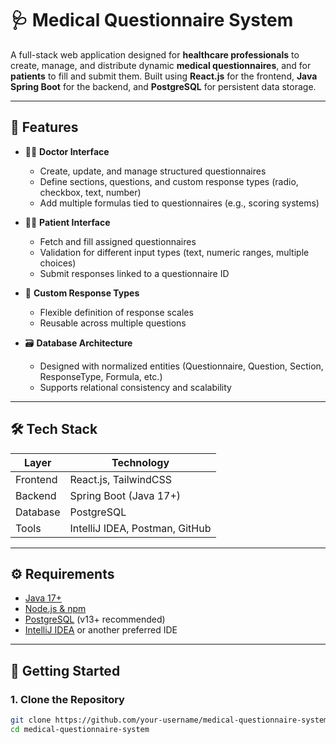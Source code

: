 # 🩺 Medical Questionnaire System

A full-stack web application designed for **healthcare professionals** to create, manage, and distribute dynamic **medical questionnaires**, and for **patients** to fill and submit them. Built using **React.js** for the frontend, **Java Spring Boot** for the backend, and **PostgreSQL** for persistent data storage.

---

## 📌 Features

- 👨‍⚕️ **Doctor Interface**  
  - Create, update, and manage structured questionnaires  
  - Define sections, questions, and custom response types (radio, checkbox, text, number)  
  - Add multiple formulas tied to questionnaires (e.g., scoring systems)

- 🧑‍⚕️ **Patient Interface**  
  - Fetch and fill assigned questionnaires  
  - Validation for different input types (text, numeric ranges, multiple choices)  
  - Submit responses linked to a questionnaire ID

- 🧠 **Custom Response Types**  
  - Flexible definition of response scales  
  - Reusable across multiple questions

- 🗃️ **Database Architecture**  
  - Designed with normalized entities (Questionnaire, Question, Section, ResponseType, Formula, etc.)  
  - Supports relational consistency and scalability

---

## 🛠️ Tech Stack

| Layer     | Technology            |
|-----------|------------------------|
| Frontend  | React.js, TailwindCSS  |
| Backend   | Spring Boot (Java 17+) |
| Database  | PostgreSQL             |
| Tools     | IntelliJ IDEA, Postman, GitHub |

---

## ⚙️ Requirements

- [Java 17+](https://adoptopenjdk.net/)
- [Node.js & npm](https://nodejs.org/)
- [PostgreSQL](https://www.postgresql.org/) (v13+ recommended)
- [IntelliJ IDEA](https://www.jetbrains.com/idea/) or another preferred IDE

---

## 🚀 Getting Started

### 1. Clone the Repository

```bash
git clone https://github.com/your-username/medical-questionnaire-system.git
cd medical-questionnaire-system
